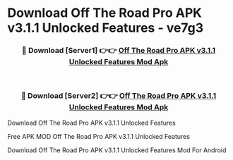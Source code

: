 # Download Off The Road Pro APK v3.1.1 Unlocked Features - ve7g3



<div align="center">
<h3>🔴 Download [Server1] 👉👉 <a href="https://momento.my/?title=Off_The_Road_Pro_APK_v3.1.1_Unlocked_Features">Off The Road Pro APK v3.1.1 Unlocked Features Mod Apk</a></h3><br>

<h3>🔴 Download [Server2] 👉👉 <a href="https://momento.my/?title=Off_The_Road_Pro_APK_v3.1.1_Unlocked_Features">Off The Road Pro APK v3.1.1 Unlocked Features Mod Apk</a></h3>
</div>



Download Off The Road Pro APK v3.1.1 Unlocked Features 

Free APK MOD Off The Road Pro APK v3.1.1 Unlocked Features 

Download Off The Road Pro APK v3.1.1 Unlocked Features Mod For Android
